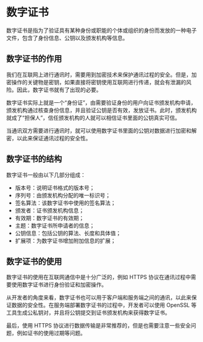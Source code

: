 # 数字证书
数字证书是指为了验证具有某种身份或职能的个体或组织的身份而发放的一种电子文件，包含了身份信息、公钥以及颁发机构等信息。

## 数字证书的作用
我们在互联网上进行通讯时，需要用到加密技术来保护通讯过程的安全。但是，加密操作的关键物是密钥，如果直接将密钥使用互联网进行传递，就会有泄漏的风险。因此，数字证书就有了出现的必要。

数字证书实际上就是一个“身份证”，由需要验证身份的用户向证书颁发机构申请，颁发机构通过核查身份信息，并且验证公钥是否有效，发放证书。此时，颁发机构就成了“担保人”，信任颁发机构的人就可以相信证书里面的公钥真实可信。

当通讯双方需要进行通讯时，就可以使用数字证书里面的公钥对数据进行加密和解密，以此来保证通讯过程的安全性。

## 数字证书的结构
数字证书一般由以下几部分组成：

* 版本号：说明证书格式的版本号；
* 序列号：由颁发机构分配的唯一标识号；
* 签名算法：该数字证书中使用的签名算法；
* 颁发者：证书颁发机构信息；
* 有效期：数字证书的有效期；
* 主题：数字证书所申请者的信息；
* 公钥信息：包括公钥的算法、长度和具体值；
* 扩展项：为数字证书增加附加信息的扩展；

## 数字证书的使用
数字证书的使用在互联网通信中是十分广泛的，例如 HTTPS 协议在通讯过程中需要使用数字证书进行身份验证和加密操作。

从开发者的角度来看，数字证书也可以用于客户端和服务端之间的通讯，以此来保证数据的安全性。在服务端部署数字证书的过程中，开发者可以使用 OpenSSL 等工具生成公私钥对，并且将公钥提交到证书颁发机构来获得数字证书。

最后，使用 HTTPS 协议进行数据传输是非常推荐的，但是也需要注意一些安全问题，例如证书的使用过期等问题。